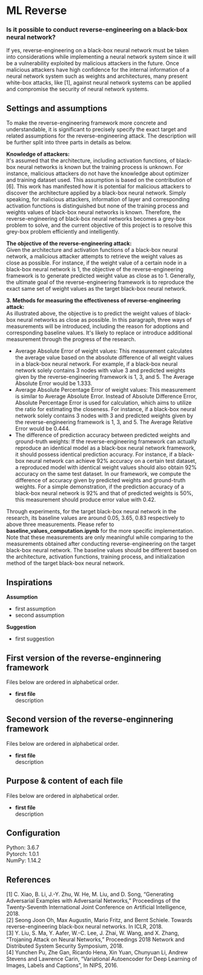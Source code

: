 # ML Reverse

### Is it possible to conduct reverse-engineering on a black-box neural network?
If yes, reverse-engineering on a black-box neural network must be taken into considerations while implementing a neural network system since it will be a vulnerability exploited by malicious attackers in the future. Once malicious attackers have high confidence for the internal information of a neural network system such as weights and architectures, many present white-box attacks, like [1], against neural network systems can be applied and compromise the security of neural network systems.  


Settings and assumptions
----------------
To make the reverse-engineering framework more concrete and understandable, it is significant to precisely specify the exact target and related assumptions for the reverse-engineering attack. The description will be further split into three parts in details as below. <br/>

<b>Knowledge of attackers:</b><br/>
It's assumed that the architecture, including activation functions, of black-box neural networks is known but the training process is unknown. For instance, malicious attackers do not have the knowledge about optimizer and training dataset used. This assumption is based on the contribution of [6]. This work has manifested how it is potential for malicious attackers to discover the architecture applied by a black-box neural network. Simply speaking, for malicious attackers, information of layer and corresponding activation functions is distinguished but none of the training process and weights values of black-box neural networks is known. Therefore, the reverse-engineering of black-box neural networks becomes a grey-box problem to solve, and the current objective of this project is to resolve this grey-box problem efficiently and intelligently. 

<b>The objective of the reverse-engineering attack:</b><br/>
Given the architecture and activation functions of a black-box neural network, a malicious attacker attempts to retrieve the weight values as close as possible. For instance, if the weight value of a certain node in a black-box neural network is 1, the objective of the reverse-engineering framework is to generate predicted weight value as close as to 1. Generally, the ultimate goal of the reverse-engineering framework is to reproduce the exact same set of weight values as the target black-box neural network.

<b>3.	Methods for measuring the effectiveness of reverse-engineering attack: </b><br/>
As illustrated above, the objective is to predict the weight values of black-box neural networks as close as possible. In this paragraph, three ways of measurements will be introduced, including the reason for adoptions and corresponding baseline values. It's likely to replace or introduce additional measurement through the progress of the research.
-	Average Absolute Error of weight values: This measurement calculates the average value based on the absolute difference of all weight values in a black-box neural network. For example, if a black-box neural network solely contains 3 nodes with value 3 and predicted weights given by the reverse-engineering framework is 1, 3, and 5. The Average Absolute Error would be 1.333.
-	Average Absolute Percentage Error of weight values: This measurement is similar to Average Absolute Error. Instead of Absolute Difference Error, Absolute Percentage Error is used for calculation, which aims to utilize the ratio for estimating the closeness. For instance, if a black-box neural network solely contains 3 nodes with 3 and predicted weights given by the reverse-engineering framework is 1, 3, and 5. The Average Relative Error would be 0.444.
-	The difference of prediction accuracy between predicted weights and ground-truth weights: If the reverse-engineering framework can actually reproduce an identical model as a black-box neural network framework, it should possess identical prediction accuracy. For instance, if a black-box neural network can achieve 92% accuracy on a certain test dataset, a reproduced model with identical weight values should also obtain 92% accuracy on the same test dataset. In our framework, we compute the difference of accuracy given by predicted weights and ground-truth weights. For a simple demonstration, if the prediction accuracy of a black-box neural network is 92% and that of predicted weights is 50%, this measurement should produce error value with 0.42.
 
Through experiments, for the target black-box neural network in the research, its baseline values are around 0.05, 3.65, 0.83 respectively to above three measurements. Please refer to <b>baseline_values_computation.ipynb</b> for the more specific implementation. Note that these measurements are only meaningful while comparing to the measurements obtained after conducting reverse-engineering on the target black-box neural network. The baseline values should be different based on the architecture, activation functions, training process, and initialization method of the target black-box neural network.


Inspirations
----------------
<b>Assumption</b>
- first assumption
- second assumption   

<b>Suggestion</b>
- first suggestion
 
 
First version of the reverse-enginnering framework   
----------------
Files below are ordered in alphabetical order.  
-  <b>first file</b>  
   description
   
   
Second version of the reverse-enginnering framework   
----------------
Files below are ordered in alphabetical order.  
-  <b>first file</b>  
   description
   
   
Purpose & content of each file 
----------------
Files below are ordered in alphabetical order.  
-  <b>first file</b>  
   description
   
   
Configuration
----------------
  Python: 3.6.7  
  Pytorch: 1.0.1  
  NumPy: 1.14.2 


References
----------------
[1] C. Xiao, B. Li, J.-Y. Zhu, W. He, M. Liu, and D. Song, “Generating Adversarial Examples with Adversarial Networks,” Proceedings of the Twenty-Seventh International Joint Conference on Artificial Intelligence, 2018. <br/>
[2] Seong Joon Oh, Max Augustin, Mario Fritz, and Bernt Schiele. Towards reverse-engineering black-box neural networks. In ICLR, 2018. <br/>
[3] Y. Liu, S. Ma, Y. Aafer, W.-C. Lee, J. Zhai, W. Wang, and X. Zhang, “Trojaning Attack on Neural Networks,” Proceedings 2018 Network and Distributed System Security Symposium, 2018. <br/>
[4] Yunchen Pu, Zhe Gan, Ricardo Hena, Xin Yuan, Chunyuan Li, Andrew Stevens and Lawrence Carin, “Variational Autoencoder for Deep Learning of Images, Labels and Captions”, In NIPS, 2016. <br/>

